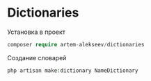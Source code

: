 # Dictionaries

Установка в проект
```php
composer require artem-alekseev/dictionaries
```

Создание словарей
```php
php artisan make:dictionary NameDictionary
```